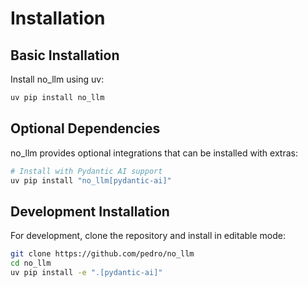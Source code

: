 # Installation

## Basic Installation

Install no_llm using uv:

```bash
uv pip install no_llm
```

## Optional Dependencies

no_llm provides optional integrations that can be installed with extras:

```bash
# Install with Pydantic AI support
uv pip install "no_llm[pydantic-ai]"
```

## Development Installation

For development, clone the repository and install in editable mode:

```bash
git clone https://github.com/pedro/no_llm
cd no_llm
uv pip install -e ".[pydantic-ai]"
```

